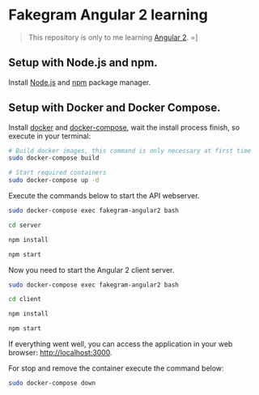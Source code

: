 # Fakegram Angular 2 learning

> This repository is only to me learning [Angular 2](https://v2.angular.io/docs/ts/latest/). =]

## Setup with Node.js and npm.

Install [Node.js](https://nodejs.org/en/) and [npm](https://www.npmjs.com/) package manager.


## Setup with Docker and Docker Compose.
Install [docker](https://www.docker.com/community-edition#/download) and [docker-compose](https://docs.docker.com/compose/install/), wait the install process finish, so execute in your terminal:
```bash
# Build docker images, this command is only necessary at first time
sudo docker-compose build
```

```bash
# Start required containers
sudo docker-compose up -d
```

Execute the commands below to start the API webserver.
```bash
sudo docker-compose exec fakegram-angular2 bash

cd server

npm install

npm start
```

Now you need to start the Angular 2 client server.
```bash
sudo docker-compose exec fakegram-angular2 bash

cd client

npm install

npm start
```

If everything went well, you can access the application in your web browser: [http://localhost:3000](http://localhost:3000).

For stop and remove the container execute the command below:
```bash
sudo docker-compose down
```
